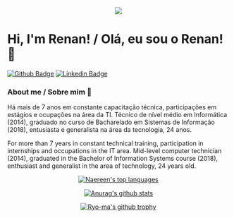 <div align="center"> 

<img src="https://media-exp1.licdn.com/dms/image/C4D16AQEr5LJGzyO40A/profile-displaybackgroundimage-shrink_200_800/0/1594411235767?e=1625702400&v=beta&t=A3B7e7KgLieZjxr1S7bjAROAotOvSCfXGugPA8VOpoU">

</div>

# Hi, I'm Renan! / Olá, eu sou o Renan! 👋

[![Github Badge](https://img.shields.io/badge/-Github-000?style=flat-square&logo=Github&logoColor=white&link=https://github.com/RenanBorba)](https://github.com/RenanBorba)
[![Linkedin Badge](https://img.shields.io/badge/-LinkedIn-blue?style=flat-square&logo=Linkedin&logoColor=white&link=https://www.linkedin.com/in/renan-borba-95b294a3/)](https://www.linkedin.com/in/renan-borba-95b294a3/)


### About me / Sobre mim 🚀
Há mais de 7 anos em constante capacitação técnica, participações em estágios e ocupações na área da TI. Técnico de nível médio em Informática (2014), graduado no curso de Bacharelado em Sistemas de Informação (2018), entusiasta e generalista na área da tecnologia, 24 anos. <br>

For more than 7 years in constant technical training, participation in internships and occupations in the IT area. Mid-level computer technician (2014), graduated in the Bachelor of Information Systems course (2018), enthusiast and generalist in the area of technology, 24 years old.

<div align="center"> 
  
[![Naereen's top languages](https://github-readme-stats.vercel.app/api/top-langs/?username=RenanBorba)](https://github.com/RenanBorba/github-readme-stats)

[![Anurag's github stats](https://github-readme-stats.vercel.app/api?username=RenanBorba)](https://github.com/RenanBorba/github-readme-stats)

[![Ryo-ma's github trophy](https://github-profile-trophy.vercel.app/?username=RenanBorba&row=1)](https://github.com/RenanBorba/github-profile-trophy)

</div>
